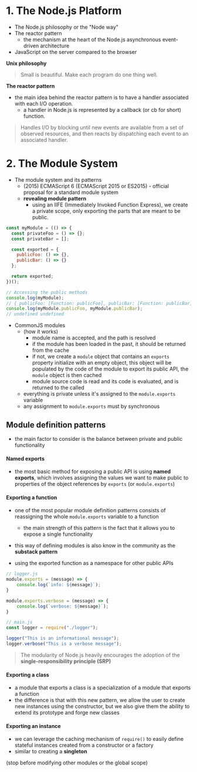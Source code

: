 # 1. The Node.js Platform

- The Node.js philosophy or the "Node way"
- The reactor pattern
	- the mechanism at the heart of the Node.js asynchronous event-driven architecture
- JavaScript on the server compared to the browser

**Unix philosophy**
> Small is beautiful.
> Make each program do one thing well.

**The reactor pattern**
- the main idea behind the reactor pattern is to have a handler associated with each I/O operation.
	- a handler in Node.js is represented by a callback (or cb for short) function.

>Handles I/O by blocking until new events are available from a set of observed resources, and then reacts by dispatching each event to an associated handler.

# 2. The Module System

- The module system and its patterns
	- (2015) ECMAScript 6 (ECMAScript 2015 or ES2015) - official proposal for a standard module system
	- **revealing module pattern**
		- using an IIFE (Immediately Invoked Function Express), we create a private scope, only exporting the parts that are meant to be public.
```javascript
const myModule = (() => {
  const privateFoo = () => {};
  const privateBar = [];

  const exported = {
    publicFoo: () => {},
    publicBar: () => {}
  };

  return exported;
})(); 

// Accessing the public methods
console.log(myModule);
// { publicFoo: [Function: publicFoo], publicBar: [Function: publicBar] }
console.log(myModule.publicFoo, myModule.publicBar); 
// undefined undefined
```

- CommonJS modules
	- (how it works)
		- module name is accepted, and the path is resolved
		- if the module has been loaded in the past, it should be returned from the cache
		- if not, we create a `module` object that contains an `exports` property initialize with an empty object, this object will be populated by the code of the module to export its public API, the `module` object is then cached
		- module source code is read and its code is evaluated, and is returned to the called
	- everything is private unless it's assigned to the `module.exports` variable
	- any assignment to `module.exports` must by synchronous

## Module definition patterns
- the main factor to consider is the balance between private and public functionality

#### Named exports
- the most basic method for exposing a public API is using **named exports**, which involves assigning the values we want to make public to properties of the object references by `exports` (or `module.exports`)

#### Exporting a function
- one of the most popular module definition patterns consists of reassigning the whole `module.exports` variable to a function
	- the main strength of this pattern is the fact that it allows you to expose a single functionality
- this way of defining modules is also know in the community as the **substack pattern**

- using the exported function as a namespace for other public APIs
```js
// logger.js
module.exports = (message) => {
	console.log(`info: ${message}`);
}

module.exports.verbose = (message) => {
	console.log(`verbose: ${message}`);
}
```

```js
// main.js
const logger = require("./logger");

logger("This is an informational message");
logger.verbose("This is a verbose message");
```

> The modularity of Node.js heavily encourages the adoption of the **single-responsibility principle (SRP)**

#### Exporting a class
- a module that exports a class is a specialization of a module that exports a function
- the difference is that with this new pattern, we allow the user to create new instances using the constructor, but we also give them the ability to extend its prototype and forge new classes

#### Exporting an instance
- we can leverage the caching mechanism of `require()` to easily define stateful instances created from a constructor or a factory
- similar to creating a **singleton**





(stop before modifying other modules or the global scope)
